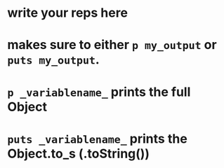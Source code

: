# write your reps here
# makes sure to either `p my_output` or `puts my_output`.
# `p _variablename_` prints the full Object
# `puts _variablename_` prints the Object.to_s (.toString())
